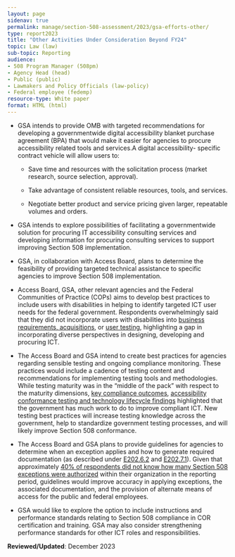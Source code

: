 ```yaml
---
layout: page
sidenav: true
permalink: manage/section-508-assessment/2023/gsa-efforts-other/
type: report2023
title: "Other Activities Under Consideration Beyond FY24"
topic: Law (law)
sub-topic: Reporting
audience:
- 508 Program Manager (508pm)
- Agency Head (head)
- Public (public)
- Lawmakers and Policy Officials (law-policy)
- Federal employee (fedemp)
resource-type: White paper
format: HTML (html)
---
```

* GSA intends to provide OMB with targeted recommendations for developing a governmentwide digital accessibility blanket purchase agreement (BPA) that would make it easier for agencies to procure accessibility related tools and services.A digital accessibility- specific contract vehicle will allow users to:

  * Save time and resources with the solicitation process (market research, source selection, approval).

  * Take advantage of consistent reliable resources, tools, and services.

  * Negotiate better product and service pricing given larger, repeatable volumes and orders.

* GSA intends to explore possibilities of facilitating a governmentwide solution for procuring IT accessibility consulting services and developing information for procuring consulting services to support improving Section 508 implementation.

* GSA, in collaboration with Access Board, plans to determine the feasibility of providing targeted technical assistance to specific agencies to improve Section 508 implementation.

* Access Board, GSA, other relevant agencies and the Federal Communities of Practice (COPs) aims to develop best practices to include users with disabilities in helping to identify targeted ICT user needs for the federal government. Respondents overwhelmingly said that they
did not incorporate users with disabilities into [business requirements, acquisitions]({{site.baseurl}}/manage/section-508-assessment/2023/findings/acquisition/), or [user testing]({{site.baseurl}}/manage/section-508-assessment/2023/findings/testing-lifecycle/#ict-testing-outlook), highlighting a gap in incorporating diverse perspectives in designing, developing and procuring ICT.

* The Access Board and GSA intend to create best practices for agencies regarding sensible testing and ongoing compliance monitoring. These practices would include a cadence of testing content and recommendations for implementing testing tools and methodologies. While testing maturity was in the “middle of the pack” with respect to the maturity dimensions, [key compliance outcomes]({{site.baseurl}}/manage/section-508-assessment/2023/findings/compliance-outcomes/#key-compliance-outcomes), [accessibility conformance testing and technology lifecycle findings]({{site.baseurl}}/manage/section-508-assessment/2023/findings/testing-lifecycle/) highlighted that the government has much work to do to improve compliant ICT. New testing best practices will increase testing knowledge across the government, help to standardize government testing processes, and will likely improve Section 508 conformance.

* The Access Board and GSA plans to provide guidelines for agencies to determine when an exception applies and how to generate required documentation (as described under <a href="https://www.access-board.gov/ict/#E202.6.2" target="_blank">E202.6.2</a> and <a href="https://www.access-board.gov/ict/#E202.7.1" target="_blank">E202.7.1</a>). Given that approximately [40% of respondents did not know how many Section 508 exceptions were authorized]({{site.baseurl}}/manage/section-508-assessment/2023/findings/acquisition/) within their organization in the reporting period, guidelines would improve accuracy in applying exceptions, the associated documentation, and the provision of alternate means of access for the public and federal employees.

* GSA would like to explore the option to include instructions and performance standards relating to Section 508 compliance in COR certification and training. GSA may also consider strengthening performance standards for other ICT roles and responsibilities.

**Reviewed/Updated**: December 2023